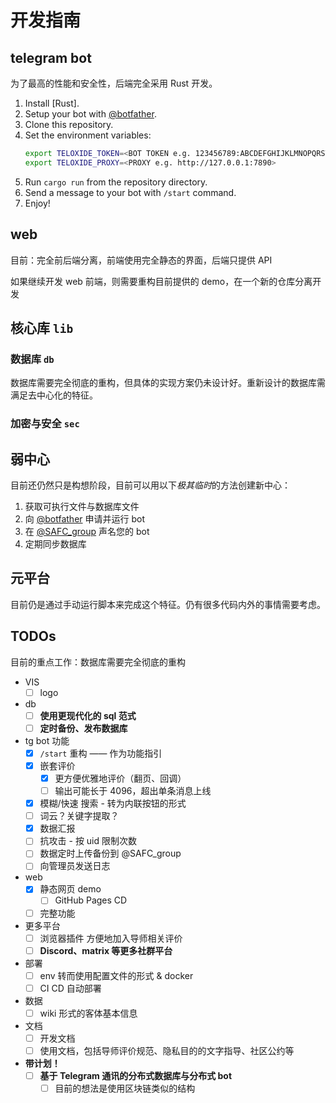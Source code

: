 # 开发指南

## telegram bot

为了最高的性能和安全性，后端完全采用 Rust 开发。

1. Install [Rust].
2. Setup your bot with [@botfather](https://t.me/botfather).
3. Clone this repository.
4. Set the environment variables:
   ```sh
   export TELOXIDE_TOKEN=<BOT TOKEN e.g. 123456789:ABCDEFGHIJKLMNOPQRSTUVWXYZ>
   export TELOXIDE_PROXY=<PROXY e.g. http://127.0.0.1:7890>
   ```
5. Run `cargo run` from the repository directory.
6. Send a message to your bot with `/start` command.
7. Enjoy!

## web

目前：完全前后端分离，前端使用完全静态的界面，后端只提供 API

如果继续开发 web 前端，则需要重构目前提供的 demo，在一个新的仓库分离开发

## 核心库 `lib`

### 数据库 `db`

数据库需要完全彻底的重构，但具体的实现方案仍未设计好。重新设计的数据库需满足去中心化的特征。

### 加密与安全 `sec`

## 弱中心

目前还仍然只是构想阶段，目前可以用以下*极其临时*的方法创建新中心：

1. 获取可执行文件与数据库文件
2. 向 [@botfather](https://t.me/botfather) 申请并运行 bot
3. 在 [@SAFC_group](https://t.me/SAFC_group) 声名您的 bot
4. 定期同步数据库

## 元平台

目前仍是通过手动运行脚本来完成这个特征。仍有很多代码内外的事情需要考虑。

## TODOs

目前的重点工作：数据库需要完全彻底的重构

- VIS
  - [ ] logo
- db
  - [ ] **使用更现代化的 sql 范式**
  - [ ] **定时备份、发布数据库**
- tg bot 功能
  - [x] `/start` 重构 —— 作为功能指引
  - [x] 嵌套评价
    - [x] 更方便优雅地评价（翻页、回调）
    - [ ] 输出可能长于 4096，超出单条消息上线
  - [x] 模糊/快速 搜索 - 转为内联按钮的形式
  - [ ] 词云？关键字提取？
  - [x] 数据汇报
  - [ ] 抗攻击 - 按 uid 限制次数
  - [ ] 数据定时上传备份到 @SAFC_group
  - [ ] 向管理员发送日志
- web
  - [x] 静态网页 demo
    - [ ] GitHub Pages CD
  - [ ] 完整功能
- 更多平台
  - [ ] 浏览器插件 方便地加入导师相关评价
  - [ ] **Discord、matrix 等更多社群平台**
- 部署
  - [ ] env 转而使用配置文件的形式 & docker
  - [ ] CI CD 自动部署
- 数据
  - [ ] wiki 形式的客体基本信息
- 文档
  - [ ] 开发文档
  - [ ] 使用文档，包括导师评价规范、隐私目的的文字指导、社区公约等
- **带计划！**
  - [ ] **基于 Telegram 通讯的分布式数据库与分布式 bot**
    - [ ] 目前的想法是使用区块链类似的结构
